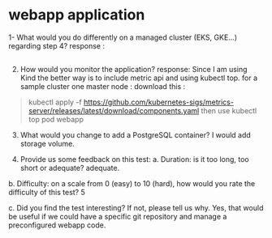 # webapp application 


1- What would you do differently on a managed cluster (EKS, GKE...) regarding step 4?
response : 
##
2. How would you monitor the application?
response: 
Since I am using Kind the better way is to include metric api and using kubectl top. 
for a sample cluster one master node : 
download this :
> kubectl apply -f https://github.com/kubernetes-sigs/metrics-server/releases/latest/download/components.yaml
> then use kubectl top pod webapp

3. What would you change to add a PostgreSQL container?
I would add storage volume. 

4. Provide us some feedback on this test:
a. Duration: is it too long, too short or adequate? adequate.

b. Difficulty: on a scale from 0 (easy) to 10 (hard), how would you rate the difficulty
of this test?  5

c. Did you find the test interesting? If not, please tell us why.
  Yes, that would be useful if we could have a specific git repository and manage a preconfigured webapp code. 
